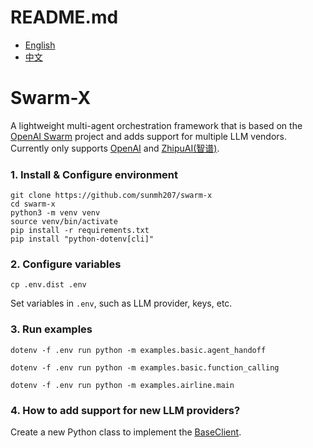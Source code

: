 # README.md

- [English](README.md)
- [中文](README.zh-CN.md)

# Swarm-X

A lightweight multi-agent orchestration framework that is based on the [OpenAI Swarm](https://github.com/openai/swarm) project and adds support for
multiple LLM vendors.
Currently only supports [OpenAI](https://openai.com) and [ZhipuAI(智谱)](https://www.zhipuai.cn).


### 1. Install & Configure environment

```
git clone https://github.com/sunmh207/swarm-x
cd swarm-x
python3 -m venv venv
source venv/bin/activate
pip install -r requirements.txt
pip install "python-dotenv[cli]"
```

### 2. Configure variables

```
cp .env.dist .env
```

Set variables in `.env`, such as LLM provider, keys, etc.

### 3. Run examples

```
dotenv -f .env run python -m examples.basic.agent_handoff

dotenv -f .env run python -m examples.basic.function_calling

dotenv -f .env run python -m examples.airline.main
```

### 4. How to add support for new LLM providers?

Create a new Python class to implement the [BaseClient](swarm/custom/client/base.py).